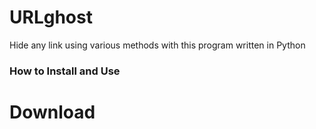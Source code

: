 # URLghost
Hide any link using various methods with this program written in Python

### How to Install and Use

# Download

